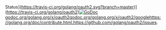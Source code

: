 Status](https://travis-ci.org/golang/oauth2.svg?branch=master)](https://travis-ci.org/golang/oauth2)[![GoDoc](https://godoc.org/golang.org/x/oauth2?status.svg)](https://godoc.org/golang.org/x/oauth2)[godoc.org/golang.org/x/oauth2](http://godoc.org/golang.org/x/oauth2)[godoc.org/golang.org/x/oauth2/google](http://godoc.org/golang.org/x/oauth2/google)https://golang.org/doc/contribute.html.https://github.com/golang/oauth2/issues.